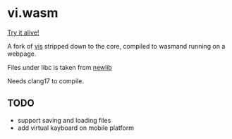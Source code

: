 # vi.wasm

[Try it alive!](https://vi.yccb.me/)

A fork of [vis](https://github.com/martanne/vis) stripped down to the core, compiled to wasmand running on a webpage.

Files under libc is taken from [newlib](https://sourceware.org/newlib/)

Needs clang17 to compile.

## TODO

- support saving and loading files
- add virtual kayboard on mobile platform

